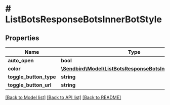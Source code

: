 # # ListBotsResponseBotsInnerBotStyle

## Properties

Name | Type | Description | Notes
------------ | ------------- | ------------- | -------------
**auto_open** | **bool** |  | [optional]
**color** | [**\Sendbird\Model\ListBotsResponseBotsInnerBotStyleColor**](ListBotsResponseBotsInnerBotStyleColor.md) |  | [optional]
**toggle_button_type** | **string** |  | [optional]
**toggle_button_url** | **string** |  | [optional]

[[Back to Model list]](../../README.md#models) [[Back to API list]](../../README.md#endpoints) [[Back to README]](../../README.md)
